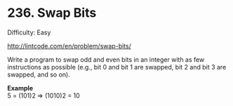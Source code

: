 # 236. Swap Bits

Difficulty: Easy

http://lintcode.com/en/problem/swap-bits/

Write a program to swap odd and even bits in an integer with as few instructions as possible (e.g., bit 0 and bit 1 are swapped, bit 2 and bit 3 are swapped, and so on).

**Example**  
5 = (101)2 => (1010)2 = 10

